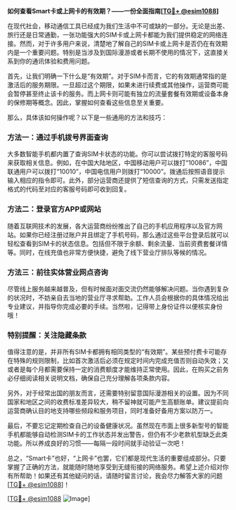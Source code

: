 **如何查看Smart卡或上网卡的有效期？——一份全面指南[[TG💪+ @esim1088](https://t.me/s/esim1088)]**

在现代社会，移动通信工具已经成为我们生活中不可或缺的一部分。无论是出差、旅行还是日常通勤，一张功能强大的SIM卡或上网卡都能为我们提供稳定的网络连接。然而，对于许多用户来说，清楚地了解自己的SIM卡或上网卡是否仍在有效期内是一个重要问题。特别是当涉及到国际漫游或者长期不使用的情况下，这直接关系到你的通讯体验和费用问题。

首先，让我们明确一下什么是“有效期”。对于SIM卡而言，它的有效期通常指的是激活后的服务期限。一旦超过这个期限，如果未进行续费或其他操作，运营商可能会暂停甚至终止该卡的服务。而上网卡则可能有独立的流量套餐有效期或设备本身的保修期等概念。因此，掌握如何查看这些信息至关重要。

那么，具体该如何操作呢？以下是一些通用的方法和技巧：

### 方法一：通过手机拨号界面查询

大多数智能手机都内置了查询SIM卡状态的功能。你可以尝试拨打特定的客服号码来获取相关信息。例如，在中国大陆地区，中国移动用户可以拨打“10086”，中国联通用户可以拨打“10010”，中国电信用户则拨打“10000”。拨通后按照语音提示输入相应的指令即可。此外，部分运营商还提供了短信查询的方式，只需发送指定格式的代码至对应的客服号码即可收到回复。

### 方法二：登录官方APP或网站

随着互联网技术的发展，各大运营商纷纷推出了自己的手机应用程序以及官方网站。如果你已经注册过账户并且绑定了手机号码，那么通过这些平台登录后就可以轻松查看到SIM卡的状态信息。包括但不限于余额、剩余流量、当前资费套餐详情等。同时，在线充值也非常方便快捷，避免了线下营业厅排队等候的情况。

### 方法三：前往实体营业网点咨询

尽管线上服务越来越普及，但有时候面对面交流仍然能够解决问题。当你遇到复杂的状况时，不妨亲自去当地的营业厅寻求帮助。工作人员会根据你的具体情况给出专业建议，并指导你完成必要的手续。当然啦，记得带上身份证件以便核实身份哦！

### 特别提醒：关注隐藏条款

值得注意的是，并非所有SIM卡都拥有相同类型的“有效期”。某些预付费卡可能存在特殊的规则限制，比如首次激活后必须在规定时间内完成充值否则自动失效；又或者是每个月都需要保持一定的消费额度才能维持正常使用。因此，在购买之前务必仔细阅读相关说明文档，确保自己充分理解各项条款内容。

另外，对于经常出国的朋友而言，还需要特别留意国际漫游相关的设置。因为不同国家和地区之间的收费标准差异较大，稍不留神就可能产生高额账单。建议提前向运营商确认目的地支持哪些频段和服务项目，同时准备好备用方案以防万一。

最后，不要忘记定期检查自己的设备健康状况。虽然现在市面上很多新型号的智能手机都能够自动检测SIM卡的工作状态并发出警告，但仍有不少老款机型缺乏此类功能。所以养成良好的习惯——每隔一段时间就手动验证一次吧！

总之，“Smart卡”也好，“上网卡”也罢，它们都是现代生活的重要组成部分。只要掌握了正确的方法，就能随时随地享受到无缝衔接的网络服务。希望上述介绍对你有所帮助！如果还有其他疑问的话，请随时留言讨论，我会尽力解答大家的问题[[TG💪+ @esim1088](https://t.me/s/esim1088)]！

[[TG💪+ @esim1088](https://t.me/s/esim1088) ![Image](https://i.postimg.cc/4NQfJmqS/Snipaste-2025-05-13-00-14-12.png)]